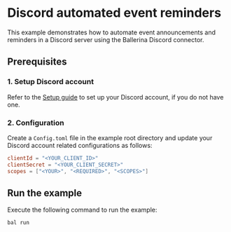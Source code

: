 # Discord automated event reminders

This example demonstrates how to automate event announcements and reminders in a Discord server using the Ballerina Discord connector.

## Prerequisites

### 1. Setup Discord account

Refer to the [Setup guide](https://central.ballerina.io/ballerinax/discord/latest#setup-guide) to set up your Discord account, if you do not have one.

### 2. Configuration

Create a `Config.toml` file in the example root directory and update your Discord account related configurations as follows:

```toml
clientId = "<YOUR_CLIENT_ID>"
clientSecret = "<YOUR_CLIENT_SECRET>"
scopes = ["<YOUR>", "<REQUIRED>", "<SCOPES>"]
```

## Run the example

Execute the following command to run the example:

```ballerina
bal run
```
